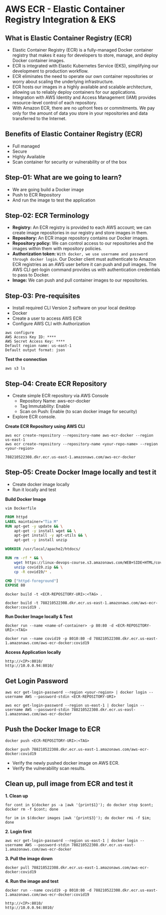 # AWS ECR - Elastic Container Registry Integration & EKS

## What is Elastic Container Registry (ECR)
- Elastic Container Registry (ECR) is a fully-managed Docker container registry that makes it easy for developers to store, manage, and deploy Docker container images.
- ECR is integrated with Elastic Kubernetes Service (EKS), simplifying our development to production workflow.
- ECR eliminates the need to operate our own container repositories or worry about scaling the underlying infrastructure.
- ECR hosts our images in a highly available and scalable architecture, allowing us to reliably deploy containers for our applications.
- Integration with AWS Identity and Access Management (IAM) provides resource-level control of each repository.
- With Amazon ECR, there are no upfront fees or commitments. We pay only for the amount of data you store in your repositories and data transferred to the Internet.

## Benefits of Elastic Container Registry (ECR)
- Full managed
- Secure
- Highly Available
- Scan container for security or vulnerability or of the box

## Step-01: What are we going to learn?
- We are going build a Docker image 
- Push to ECR Repository
- And run the image to test the application

## Step-02: ECR Terminology
 - **Registry:** An  ECR registry is provided to each AWS account; we can create image repositories in our registry and store images in them. 
- **Repository:** An ECR image repository contains our Docker images. 
- **Repository policy:** We can control access to our repositories and the images within them with repository policies. 
- **Authorization token:** `With docker, we use username and password through docker login`. Our Docker client must authenticate to Amazon ECR registries as an AWS user before it can push and pull images. The AWS CLI get-login command provides us with authentication credentials to pass to Docker. 
- **Image:** We can push and pull container images to our repositories.  

## Step-03: Pre-requisites
- Install required CLI Version 2 software on your local desktop
- Docker 
- Create a user to access AWS ECR
- Configure AWS CLI with Authorization

```
aws configure
AWS Access Key ID: ****
AWS Secret Access Key: ****
Default region name: us-east-1
Default output format: json
```

**Test the connection**
```
aws s3 ls
```   

## Step-04: Create ECR Repository
- Create simple ECR repository via AWS Console 
   - Repository Name: aws-ecr-docker
   - Tag Immutability: Enable
   - Scan on Push: Enable (to scan docker image for security)
- Explore ECR console. 

**Create ECR Repository using AWS CLI**
```
aws ecr create-repository --repository-name aws-ecr-docker --region us-east-1
aws ecr create-repository --repository-name <your-repo-name> --region <your-region>

788210522308.dkr.ecr.us-east-1.amazonaws.com/aws-ecr-docker
```

## Step-05: Create Docker Image locally and test it
- Create docker image locally
- Run it locally and test

**Build Docker Image**
```
vim Dockerfile
```

```Dockerfile
FROM httpd
LABEL maintainer="Tia M"
RUN apt-get -y update && \
    apt-get -y install wget && \
    apt-get install -y apt-utils && \
    apt-get -y install unzip

WORKDIR /usr/local/apache2/htdocs/

RUN rm -rf * && \
    wget https://linux-devops-course.s3.amazonaws.com/WEB+SIDE+HTML/covid19.zip && \
    unzip covid19.zip && \
    cp -R covid19/* . 

CMD ["httpd-foreground"]
EXPOSE 80
```

```
docker build -t <ECR-REPOSITORY-URI>:<TAG> . 

docker build -t 788210522308.dkr.ecr.us-east-1.amazonaws.com/aws-ecr-docker:covid19 . 
```

**Run Docker Image locally & Test**
```
docker run --name <name-of-container> -p 80:80 -d <ECR-REPOSITORY-URI>:<TAG>

docker run --name covid19 -p 8010:80 -d 788210522308.dkr.ecr.us-east-1.amazonaws.com/aws-ecr-docker:covid19
```

**Access Application locally**
```
http://<IP>:8010/
http://10.0.0.94:8010/
```

## Get Login Password
```
aws ecr get-login-password --region <your-region> | docker login --username AWS --password-stdin <ECR-REPOSITORY-URI>

aws ecr get-login-password --region us-east-1 | docker login --username AWS --password-stdin 788210522308.dkr.ecr.us-east-1.amazonaws.com/aws-ecr-docker
```

## Push the Docker Image to ECR
```
docker push <ECR-REPOSITORY-URI>:<TAG>

docker push 788210522308.dkr.ecr.us-east-1.amazonaws.com/aws-ecr-docker:covid19
```
- Verify the newly pushed docker image on AWS ECR. 
- Verify the vulnerability scan results. 

## Clean up, pull image from ECR and test it
**1. Clean up**
```
for cont in $(docker ps -a |awk '{print$1}'); do docker stop $cont; docker rm -f $cont; done

for im in $(docker images |awk '{print$3}'); do docker rmi -f $im; done
```

**2. Login first** 
```
aws ecr get-login-password --region us-east-1 | docker login --username AWS --password-stdin 788210522308.dkr.ecr.us-east-1.amazonaws.com/aws-ecr-docker
```
**3. Pull the image down**
```
docker pull 788210522308.dkr.ecr.us-east-1.amazonaws.com/aws-ecr-docker:covid19
```

**4. Run the image and test**
```
docker run --name covid19 -p 8010:80 -d 788210522308.dkr.ecr.us-east-1.amazonaws.com/aws-ecr-docker:covid19
```

```
http://<IP>:8010/
http://10.0.0.94:8010/
```